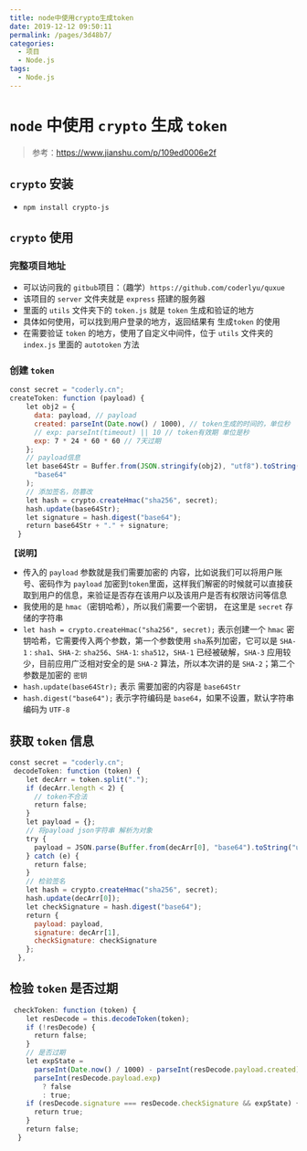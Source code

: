 ```yaml
---
title: node中使用crypto生成token
date: 2019-12-12 09:50:11
permalink: /pages/3d48b7/
categories:
  - 项目
  - Node.js
tags:
  - Node.js
---
```


# `node` 中使用 `crypto` 生成 `token`

> 参考：https://www.jianshu.com/p/109ed0006e2f

## `crypto` 安装

- `npm install crypto-js`

## `crypto` 使用

### 完整项目地址

- 可以访问我的 `gitbub`项目：（趣学）`https://github.com/coderlyu/quxue`
- 该项目的 `server` 文件夹就是 `express` 搭建的服务器
- 里面的 `utils` 文件夹下的 `token.js` 就是 `token` 生成和验证的地方
- 具体如何使用，可以找到用户登录的地方，返回结果有 生成`token` 的使用
- 在需要验证 `token` 的地方，使用了自定义中间件，位于 `utils` 文件夹的 `index.js` 里面的 `autotoken` 方法

### 创建 `token`

```js
const secret = "coderly.cn";
createToken: function (payload) {
    let obj2 = {
      data: payload, // payload
      created: parseInt(Date.now() / 1000), // token生成的时间的，单位秒
      // exp: parseInt(timeout) || 10 // token有效期 单位是秒
      exp: 7 * 24 * 60 * 60 // 7天过期
    };
    // payload信息
    let base64Str = Buffer.from(JSON.stringify(obj2), "utf8").toString(
      "base64"
    );
    // 添加签名，防篡改
    let hash = crypto.createHmac("sha256", secret);
    hash.update(base64Str);
    let signature = hash.digest("base64");
    return base64Str + "." + signature;
  }
```

**【说明】**

- 传入的 `payload` 参数就是我们需要加密的 内容，比如说我们可以将用户账号、密码作为 `payload` 加密到`token`里面，这样我们解密的时候就可以直接获取到用户的信息，来验证是否存在该用户以及该用户是否有权限访问等信息
- 我使用的是 `hmac`（密钥哈希），所以我们需要一个密钥， 在这里是 `secret` 存储的字符串
- `let hash = crypto.createHmac("sha256", secret);` 表示创建一个 `hmac` 密钥哈希，它需要传入两个参数，第一个参数使用 `sha`系列加密，它可以是 `SHA-1` : `sha1`、`SHA-2`: `sha256`、`SHA-1`: `sha512`，`SHA-1` 已经被破解，`SHA-3` 应用较少，目前应用广泛相对安全的是 `SHA-2` 算法，所以本次讲的是 `SHA-2`；第二个参数是加密的 `密钥`
- `hash.update(base64Str);` 表示 需要加密的内容是 `base64Str`
- `hash.digest("base64");` 表示字符编码是 `base64`，如果不设置，默认字符串编码为 `UTF-8`

## 获取 `token` 信息

```js
const secret = "coderly.cn";
 decodeToken: function (token) {
    let decArr = token.split(".");
    if (decArr.length < 2) {
      // token不合法
      return false;
    }
    let payload = {};
    // 将payload json字符串 解析为对象
    try {
      payload = JSON.parse(Buffer.from(decArr[0], "base64").toString("utf8"));
    } catch (e) {
      return false;
    }
    // 检验签名
    let hash = crypto.createHmac("sha256", secret);
    hash.update(decArr[0]);
    let checkSignature = hash.digest("base64");
    return {
      payload: payload,
      signature: decArr[1],
      checkSignature: checkSignature
    };
  },
```

## 检验 `token` 是否过期

```js
 checkToken: function (token) {
    let resDecode = this.decodeToken(token);
    if (!resDecode) {
      return false;
    }
    // 是否过期
    let expState =
      parseInt(Date.now() / 1000) - parseInt(resDecode.payload.created) >
      parseInt(resDecode.payload.exp)
        ? false
        : true;
    if (resDecode.signature === resDecode.checkSignature && expState) {
      return true;
    }
    return false;
  }
```
